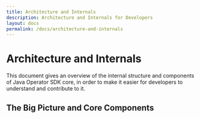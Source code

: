 ```yaml
---
title: Architecture and Internals
description: Architecture and Internals for Developers
layout: docs
permalink: /docs/architecture-and-internals
---
```


# Architecture and Internals

This document gives an overview of the internal structure and components of Java Operator SDK core, in order to
make it easier for developers to understand and contribute to it.


## The Big Picture and Core Components




